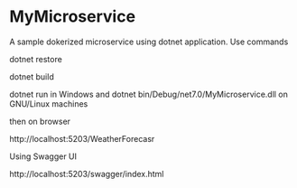 # MyMicroservice
A sample dokerized microservice using dotnet application.
Use commands

dotnet restore

dotnet build

dotnet run in Windows and dotnet bin/Debug/net7.0/MyMicroservice.dll on GNU/Linux machines

then on browser

http://localhost:5203/WeatherForecasr

Using Swagger UI

http://localhost:5203/swagger/index.html
